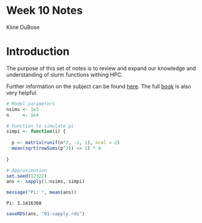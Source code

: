 Week 10 Notes
================
Kline DuBose

# Introduction

The purpose of this set of notes is to review and expand our knowledge
and understanding of slurm functions withing HPC.

Further information on the subject can be found
[here](https://book-hpc.ggvy.cl/slurm-fundamentals.html). The full
[book](https://book-hpc.ggvy.cl/) is also very helpful.

``` r
# Model parameters
nsims <- 1e3
n     <- 1e4

# Function to simulate pi
simpi <- function(i) {
  
  p <- matrix(runif(n*2, -1, 1), ncol = 2)
  mean(sqrt(rowSums(p^2)) <= 1) * 4
  
}

# Approximation
set.seed(12322)
ans <- sapply(1:nsims, simpi)

message("Pi: ", mean(ans))
```

    Pi: 3.1416308

``` r
saveRDS(ans, "01-sapply.rds")
```
